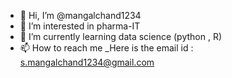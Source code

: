 - 👋 Hi, I’m @mangalchand1234
- 👀 I’m interested in pharma-IT
- 🌱 I’m currently learning data science (python , R)
- 📫 How to reach me _Here is the email id : s.mangalchand1234@gmail.com



<!---
mangalchand1234/mangalchand1234 is a ✨ special ✨ repository because its `README.md` (this file) appears on your GitHub profile.
You can click the Preview link to take a look at your changes.
--->
